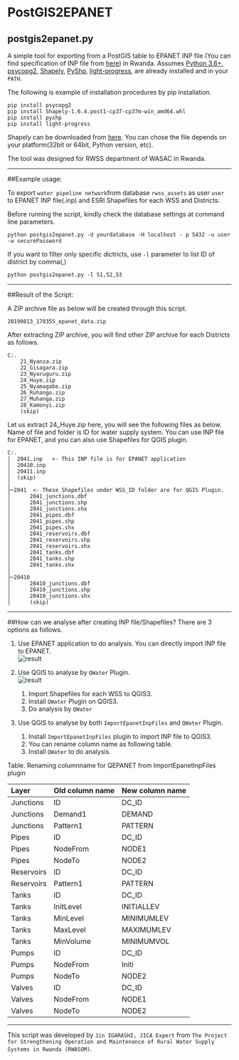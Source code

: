 # PostGIS2EPANET

## postgis2epanet.py

A simple tool for exporting from a PostGIS table to EPANET INP file (You can find specification of INP file from [here](https://github.com/OpenWaterAnalytics/EPANET/wiki/Input-File-Format)) in Rwanda. Assumes 
[Python 3.6+](http://www.python.org/download/), 
[psycopg2](http://initd.org/psycopg/download/), 
[Shapely](https://github.com/Toblerity/Shapely), 
[PyShp](https://github.com/GeospatialPython/pyshp),
[light-progress](https://pypi.org/project/light-progress/),
are already installed and in your ````PATH````.

The following is example of installation procedures by pip installation.
````
pip install psycopg2
pip install Shapely-1.6.4.post1-cp37-cp37m-win_amd64.whl
pip install pyshp
pip install light-progress
````
Shapely can be downloaded from [here](https://www.lfd.uci.edu/~gohlke/pythonlibs/). You can chose the file depends on your platform(32bit or 64bit, Python version, etc).

The tool was designed for RWSS department of WASAC in Rwanda.

***
##Example usage:

To export ````water pipeline network````from database ````rwss_assets```` as user ````user```` to EPANET INP file(.inp) and ESRI Shapefiles for each WSS and Districts:

Before running the script, kindly check the database settings at command line parameters.
````
python postgis2epanet.py -d yourdatabase -H localhost - p 5432 -u user -w securePassword
````

If you want to filter only specific dictricts, use ````-l```` parameter to list ID of district by comma(,)

````
python postgis2epanet.py -l 51,52,53
````

***
##Result of the Script:

A ZIP archive file as below will be created through this script.
````
20190813_170355_epanet_data.zip
````

After extracting ZIP archive, you will find other ZIP archive for each Districts as follows.
````
C:.
    21_Nyanza.zip
    22_Gisagara.zip
    23_Nyaruguru.zip
    24_Huye.zip
    25_Nyamagabe.zip
    26_Ruhango.zip
    27_Muhanga.zip
    28_Kamonyi.zip
    (skip)
````

Let us extract 24_Huye.zip here, you will see the following files as below. 
Name of file and folder is ID for water supply system. You can use INP file for EPANET, and you can also use Shapefiles for QGIS plugin.
````
C:.
│  2041.inp   <- This INP file is for EPANET application
│  20410.inp
│  20411.inp
│  (skip)
│  
├─2041  <- These Shapefiles under WSS_ID folder are for QGIS Plugin.
│      2041_junctions.dbf
│      2041_junctions.shp
│      2041_junctions.shx
│      2041_pipes.dbf
│      2041_pipes.shp
│      2041_pipes.shx
│      2041_reservoirs.dbf
│      2041_reservoirs.shp
│      2041_reservoirs.shx
│      2041_tanks.dbf
│      2041_tanks.shp
│      2041_tanks.shx
│      
├─20410
│      20410_junctions.dbf
│      20410_junctions.shp
│      20410_junctions.shx
│      (skip)
````

***
##How can we analyse after creating INP file/Shapefiles?
There are 3 options as follows.
1. Use EPANET application to do analysis. You can directly import INP file to EPANET.
    <br>![result](https://github.com/JinIgarashi/postgis2epanet/blob/master/images/How%20to%20use%20EPANET.gif)
1. Use QGIS to analyse by ````QWater```` Plugin.
    <br>![result](https://github.com/JinIgarashi/postgis2epanet/blob/master/images/How%20to%20use%20QWater%20for%20EPANET%20on%20QGIS%20plugin.gif)
    1. Import Shapefiles for each WSS to QGIS3.
    1. Install ````QWater```` Plugin on QGIS3.
    1. Do analysis by ````QWater````

1. Use QGIS to analyse by both ````ImportEpanetInpFiles```` and ````QWater```` Plugin.
    1. Install ````ImportEpanetInpFiles```` plugin to import INP file to QGIS3.
    1. You can rename column name as following table.
    1. Install ````QWater```` to do analysis. 

Table. Renaming columnname for QEPANET from ImportEpanetInpFiles plugin

|Layer|Old column name|New column name|
|:---|:---|:---|
|Junctions|ID|DC_ID|
|Junctions|Demand1|DEMAND|
|Junctions|Pattern1|PATTERN|
|Pipes|ID|DC_ID|
|Pipes|NodeFrom|NODE1|
|Pipes|NodeTo|NODE2|
|Reservoirs|ID|DC_ID|
|Reservoirs|Pattern1|PATTERN|
|Tanks|ID|DC_ID|
|Tanks|InitLevel|INITIALLEV|
|Tanks|MinLevel|MINIMUMLEV|
|Tanks|MaxLevel|MAXIMUMLEV|
|Tanks|MinVolume|MINIMUMVOL|
|Pumps|ID|DC_ID|
|Pumps|NodeFrom|Initi|
|Pumps|NodeTo|NODE2|
|Valves|ID|DC_ID|
|Valves|NodeFrom|NODE1|
|Valves|NodeTo|NODE2|


***
This script was developed by ````Jin IGARASHI, JICA Expert```` from ````The Project for Strengthening Operation and Maintenance of Rural Water Supply Systems in Rwanda (RWASOM)````.